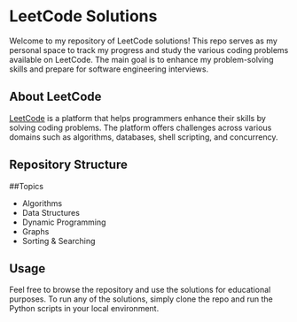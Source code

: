 # LeetCode Solutions

Welcome to my repository of LeetCode solutions! This repo serves as my personal space to track my progress and study the various coding problems available on LeetCode. The main goal is to enhance my problem-solving skills and prepare for software engineering interviews.

## About LeetCode

[LeetCode](https://leetcode.com/) is a platform that helps programmers enhance their skills by solving coding problems. The platform offers challenges across various domains such as algorithms, databases, shell scripting, and concurrency.

## Repository Structure

##Topics
- Algorithms
- Data Structures
- Dynamic Programming
- Graphs
- Sorting & Searching


## Usage

Feel free to browse the repository and use the solutions for educational purposes. To run any of the solutions, simply clone the repo and run the Python scripts in your local environment.

